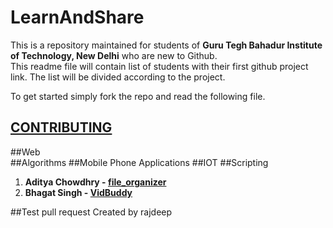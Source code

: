 LearnAndShare
===============
This is a repository maintained for students of **Guru Tegh Bahadur Institute of Technology, New Delhi** who are new to Github.  
This readme file will contain list of students with their first github project link. The list will be divided according to the project.  

To get started simply fork the repo and read the following file.
## [CONTRIBUTING](https://github.com/Aditya-Chowdhry/LearnAndShare/blob/master/CONTRIBUTING.md)  

##Web  
##Algorithms
##Mobile Phone Applications
##IOT
##Scripting  
1. **Aditya Chowdhry - [file_organizer](https://github.com/Aditya-Chowdhry/file_organizer)**
2. **Bhagat Singh - [VidBuddy](https://github.com/xorforce/VidBuddy)**

##Test pull request
Created by rajdeep



